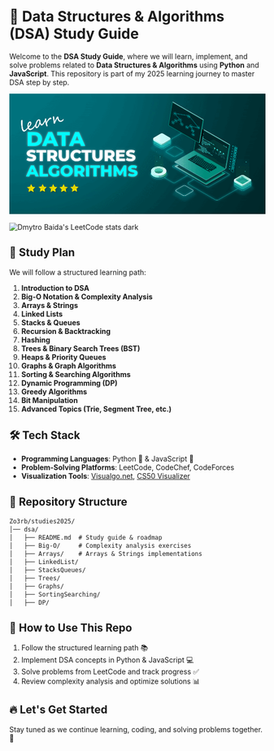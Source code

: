 # 📌 Data Structures & Algorithms (DSA) Study Guide

Welcome to the **DSA Study Guide**, where we will learn, implement, and solve problems related to **Data Structures & Algorithms** using **Python** and **JavaScript**. This repository is part of my 2025 learning journey to master DSA step by step.

![DSA GIF to Enhance Visual](ss.gif)

![Dmytro Baida's LeetCode stats dark](https://leetcode-badge-sage.vercel.app/badge/Zo3rb?theme=dark&bgColor=282828)

## 📖 Study Plan

We will follow a structured learning path:

1. **Introduction to DSA**
2. **Big-O Notation & Complexity Analysis**
3. **Arrays & Strings**
4. **Linked Lists**
5. **Stacks & Queues**
6. **Recursion & Backtracking**
7. **Hashing**
8. **Trees & Binary Search Trees (BST)**
9. **Heaps & Priority Queues**
10. **Graphs & Graph Algorithms**
11. **Sorting & Searching Algorithms**
12. **Dynamic Programming (DP)**
13. **Greedy Algorithms**
14. **Bit Manipulation**
15. **Advanced Topics (Trie, Segment Tree, etc.)**

## 🛠 Tech Stack

- **Programming Languages**: Python 🐍 & JavaScript 🚀
- **Problem-Solving Platforms**: LeetCode, CodeChef, CodeForces
- **Visualization Tools**: [Visualgo.net](https://visualgo.net/), [CS50 Visualizer](https://cs50.dev/)

## 📂 Repository Structure

```README
Zo3rb/studies2025/
│── dsa/
│   ├── README.md  # Study guide & roadmap
│   ├── Big-O/     # Complexity analysis exercises
│   ├── Arrays/    # Arrays & Strings implementations
│   ├── LinkedList/
│   ├── StacksQueues/
│   ├── Trees/
│   ├── Graphs/
│   ├── SortingSearching/
│   ├── DP/

```

## 🚀 How to Use This Repo

1. Follow the structured learning path 📚
2. Implement DSA concepts in Python & JavaScript 💻
3. Solve problems from LeetCode and track progress ✅
4. Review complexity analysis and optimize solutions 📊

## 🔥 Let's Get Started

Stay tuned as we continue learning, coding, and solving problems together. 🚀
